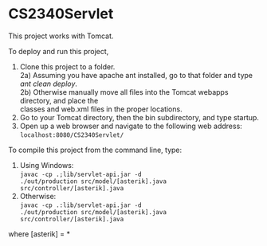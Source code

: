 CS2340Servlet
=============

This project works with Tomcat.

To deploy and run this project,<br />
  1) Clone this project to a folder.<br />
  2a) Assuming you have apache ant installed, go to that folder and type <em>ant clean deploy</em>.<br />
  2b) Otherwise manually move all files into the Tomcat webapps directory, and place the<br />
      classes and web.xml files in the proper locations.<br />
  3) Go to your Tomcat directory, then the bin subdirectory, and type startup.<br />
  4) Open up a web browser and navigate to the following web address:<br />
      <code>localhost:8080/CS2340Servlet/</code>
      
To compile this project from the command line, type:<br />
  1) Using Windows:<br /><code>javac -cp .;lib/servlet-api.jar -d ./out/production src/model/[asterik].java src/controller/[asterik].java</code><br />
  2) Otherwise:<br /><code>javac -cp .:lib/servlet-api.jar -d ./out/production src/model/[asterik].java src/controller/[asterik].java</code><br />
  
  where [asterik] = *
